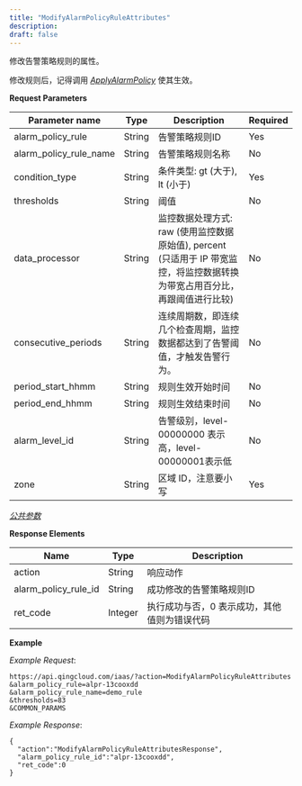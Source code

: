 ```yaml
---
title: "ModifyAlarmPolicyRuleAttributes"
description: 
draft: false
---
```


修改告警策略规则的属性。

修改规则后，记得调用 [_ApplyAlarmPolicy_](../apply_alarm_policy/) 使其生效。

**Request Parameters**

| Parameter name | Type | Description | Required |
| --- | --- | --- | --- |
| alarm_policy_rule | String | 告警策略规则ID | Yes |
| alarm_policy_rule_name | String | 告警策略规则名称 | No |
| condition_type | String | 条件类型: gt (大于), lt (小于) | Yes |
| thresholds | String | 阈值 | No |
| data_processor | String | 监控数据处理方式: raw (使用监控数据原始值), percent (只适用于 IP 带宽监控，将监控数据转换为带宽占用百分比，再跟阈值进行比较) | No |
| consecutive_periods | String | 连续周期数，即连续几个检查周期，监控数据都达到了告警阈值，才触发告警行为。 | No |
| period_start_hhmm | String | 规则生效开始时间 | No |
| period_end_hhmm | String | 规则生效结束时间 | No |
| alarm_level_id | String | 告警级别，level-00000000 表示高，level-00000001表示低 | No |
| zone | String | 区域 ID，注意要小写 | Yes |

[_公共参数_](../../../parameters/)

**Response Elements**

| Name | Type | Description |
| --- | --- | --- |
| action | String | 响应动作 |
| alarm_policy_rule_id | String | 成功修改的告警策略规则ID |
| ret_code | Integer | 执行成功与否，0 表示成功，其他值则为错误代码 |

**Example**

_Example Request_:

```
https://api.qingcloud.com/iaas/?action=ModifyAlarmPolicyRuleAttributes
&alarm_policy_rule=alpr-13cooxdd
&alarm_policy_rule_name=demo_rule
&thresholds=83
&COMMON_PARAMS
```

_Example Response_:

```
{
  "action":"ModifyAlarmPolicyRuleAttributesResponse",
  "alarm_policy_rule_id":"alpr-13cooxdd",
  "ret_code":0
}
```
